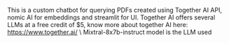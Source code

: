This is a custom chatbot for querying PDFs created using Together AI API, nomic AI for embeddings and streamlit for UI.
Together AI offers several LLMs at a free credit of $5, know more about together AI here: https://www.together.ai/
\\
Mixtral-8x7b-instruct model is the LLM used

